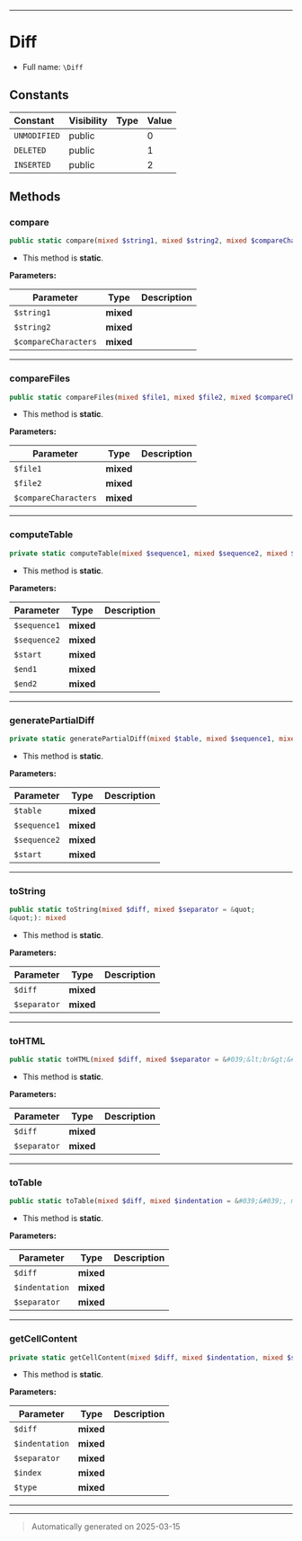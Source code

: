 ***

# Diff





* Full name: `\Diff`


## Constants

| Constant | Visibility | Type | Value |
|:---------|:-----------|:-----|:------|
|`UNMODIFIED`|public| |0|
|`DELETED`|public| |1|
|`INSERTED`|public| |2|


## Methods


### compare



```php
public static compare(mixed $string1, mixed $string2, mixed $compareCharacters = false): mixed
```



* This method is **static**.




**Parameters:**

| Parameter | Type | Description |
|-----------|------|-------------|
| `$string1` | **mixed** |  |
| `$string2` | **mixed** |  |
| `$compareCharacters` | **mixed** |  |





***

### compareFiles



```php
public static compareFiles(mixed $file1, mixed $file2, mixed $compareCharacters = false): mixed
```



* This method is **static**.




**Parameters:**

| Parameter | Type | Description |
|-----------|------|-------------|
| `$file1` | **mixed** |  |
| `$file2` | **mixed** |  |
| `$compareCharacters` | **mixed** |  |





***

### computeTable



```php
private static computeTable(mixed $sequence1, mixed $sequence2, mixed $start, mixed $end1, mixed $end2): mixed
```



* This method is **static**.




**Parameters:**

| Parameter | Type | Description |
|-----------|------|-------------|
| `$sequence1` | **mixed** |  |
| `$sequence2` | **mixed** |  |
| `$start` | **mixed** |  |
| `$end1` | **mixed** |  |
| `$end2` | **mixed** |  |





***

### generatePartialDiff



```php
private static generatePartialDiff(mixed $table, mixed $sequence1, mixed $sequence2, mixed $start): mixed
```



* This method is **static**.




**Parameters:**

| Parameter | Type | Description |
|-----------|------|-------------|
| `$table` | **mixed** |  |
| `$sequence1` | **mixed** |  |
| `$sequence2` | **mixed** |  |
| `$start` | **mixed** |  |





***

### toString



```php
public static toString(mixed $diff, mixed $separator = &quot;
&quot;): mixed
```



* This method is **static**.




**Parameters:**

| Parameter | Type | Description |
|-----------|------|-------------|
| `$diff` | **mixed** |  |
| `$separator` | **mixed** |  |





***

### toHTML



```php
public static toHTML(mixed $diff, mixed $separator = &#039;&lt;br&gt;&#039;): mixed
```



* This method is **static**.




**Parameters:**

| Parameter | Type | Description |
|-----------|------|-------------|
| `$diff` | **mixed** |  |
| `$separator` | **mixed** |  |





***

### toTable



```php
public static toTable(mixed $diff, mixed $indentation = &#039;&#039;, mixed $separator = &#039;&lt;br&gt;&#039;): mixed
```



* This method is **static**.




**Parameters:**

| Parameter | Type | Description |
|-----------|------|-------------|
| `$diff` | **mixed** |  |
| `$indentation` | **mixed** |  |
| `$separator` | **mixed** |  |





***

### getCellContent



```php
private static getCellContent(mixed $diff, mixed $indentation, mixed $separator, mixed& $index, mixed $type): mixed
```



* This method is **static**.




**Parameters:**

| Parameter | Type | Description |
|-----------|------|-------------|
| `$diff` | **mixed** |  |
| `$indentation` | **mixed** |  |
| `$separator` | **mixed** |  |
| `$index` | **mixed** |  |
| `$type` | **mixed** |  |





***


***
> Automatically generated on 2025-03-15
